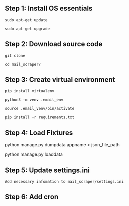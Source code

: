 ## Step 1: Install OS essentials

    sudo apt-get update

    sudo apt-get upgrade

## Step 2: Download source code 

    git clone 

    cd mail_scraper/

## Step 3: Create virtual environment

    pip install virtualenv

    python3 -m venv .email_env

    source .email_venv/bin/activate

    pip install -r requirements.txt

## Step 4: Load Fixtures

<!-- to dump fixture -->

python manage.py dumpdata appname > json_file_path

<!-- to load fixture -->

python manage.py loaddata

## Step 5: Update settings.ini

    Add necessary infomation to mail_scraper/settings.ini

## Step 6: Add cron

